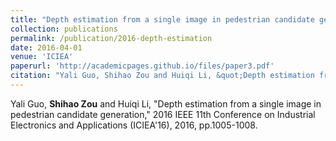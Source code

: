 ```yaml
---
title: "Depth estimation from a single image in pedestrian candidate generation"
collection: publications
permalink: /publication/2016-depth-estimation
date: 2016-04-01
venue: 'ICIEA'
paperurl: 'http://academicpages.github.io/files/paper3.pdf'
citation: "Yali Guo, Shihao Zou and Huiqi Li, &quot;Depth estimation from a single image in pedestrian candidate generation,&quot; 2016 IEEE 11th Conference on Industrial Electronics and Applications (ICIEA'16), 2016, pp.1005-1008."
---
```

Yali Guo, **Shihao Zou** and Huiqi Li, "Depth estimation from a single image in pedestrian candidate generation," 2016 IEEE 11th Conference on Industrial Electronics and Applications (ICIEA'16), 2016, pp.1005-1008.
